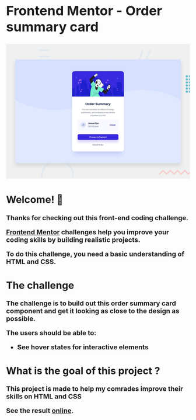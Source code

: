 <div style="font-weight: 700; font-size: 18px;">

# Frontend Mentor - Order summary card

![Design preview for the Order summary card coding challenge](./design/desktop-preview.jpg)

## Welcome! 👋

Thanks for checking out this front-end coding challenge.

[Frontend Mentor](https://www.frontendmentor.io) challenges help you improve your coding skills by building realistic projects.

**To do this challenge, you need a basic understanding of HTML and CSS.**

## The challenge

The challenge is to build out this order summary card component and get it looking as close to the design as possible.

The users should be able to:

- See hover states for interactive elements

## What is the goal of this project ?

This project is made to help my comrades improve their skills on HTML and CSS

See the result [online](https://meschack.github.io/order-summary-component).
</div>
